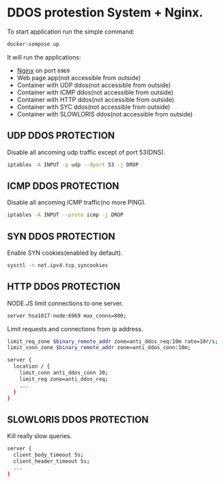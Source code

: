 # DDOS protestion System + Nginx.

To start application run the simple command:

```bash
docker-compose up
```

It will run the applications:

  * [Nginx](http://localhost:6969/) on port `6969`
  * Web page app(not accessible from outside)
  * Container with UDP ddos(not accessible from outside)
  * Container with ICMP ddos(not accessible from outside)
  * Container with HTTP ddos(not accessible from outside)
  * Container with SYC ddos(not accessible from outside)
  * Container with SLOWLORIS ddos(not accessible from outside)

## UDP DDOS PROTECTION

Disable all ancoming udp traffic except of port 53(DNS). 

```bash
iptables -A INPUT -p udp --dport 53 -j DROP
```

## ICMP DDOS PROTECTION

Disable all ancoming ICMP traffic(no more PING). 

```bash
iptables -A INPUT --proto icmp -j DROP
```

## SYN DDOS PROTECTION

Enable SYN cookies(enabled by default).

```bash
sysctl -n net.ipv4.tcp_syncookies
```

## HTTP DDOS PROTECTION

NODE.JS limit connections to one server.

```bash
server hsa1017-node:6969 max_conns=800;
```

Limit requests and connections from ip address.

```bash
limit_req_zone $binary_remote_addr zone=anti_ddos_req:10m rate=10r/s;
limit_conn_zone $binary_remote_addr zone=anti_ddos_conn:10m;

server {
  location / {
    limit_conn anti_ddos_conn 30;
    limit_req zone=anti_ddos_req;
    ...
  }
}
```

## SLOWLORIS DDOS PROTECTION

Kill really slow queries.

```bash
server {
  client_body_timeout 5s;
  client_header_timeout 5s;
  ...
}
```